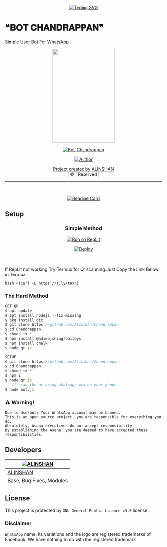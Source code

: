 
<!---------- Typing SVG ---------->
<p align="center">
    <a href="https://avatars.githubusercontent.com/u/85664936?v=4">
        <img
            src="https://readme-typing-svg.herokuapp.com?size=31&width=1000&lines=WELCOME+TO+BOT+CHANDRAPPAN+CODDED+BY+ALINSHAN....."
            alt="Typing SVG"
        />
    </a>
</p>

# ❝𝐁𝐎𝐓 𝐂𝐇𝐀𝐍𝐃𝐑𝐀𝐏𝐏𝐀𝐍❞
Simple User Bot For WhatsApp
</div>

<div align="center">
  <img border-radius: 15px src="https://www.linkpicture.com/q/Chandrappan_1.jpg" width="200" height="300"/>
  <p align="center">
<a href="#"><img title="Bot-Chandrappan" src="https://img.shields.io/badge/-Bot%20Chandrappan-green?colorA=%23ff0000&colorB=%23017e40&style=for-the-badge"></a>
</p>
  <p align="center">
<a href="https://github.com/Alinshan"><img title="Author" src="https://img.shields.io/badge/AUTHOR-ALINSHAN-grey%2Fblue?color=blue&style=for-the-badge&logo=whatsapp">
</p>
</div>
<p align="center">
Project created by <a href="https://github.com/Alinshan">ALINSHAN</a>
    <br>
       | © |
        Reserved |
    <br> 
</p>



----

 
<div align="center">
<br>
       
  [![Readme Card](https://github-readme-stats.vercel.app/api/pin/?username=Alinshan&repo=Chandrappan&theme=nightowl)](https://github.com/Alinshan/Chandrappan)
  </div>
    
## Setup
<div align="center">


  ### Simple Method
  
[![Run on Repl.it](https://repl.it/badge/github/quiec/whatsAlfa)](https://replit.com/@ALINSHAN/BotChandrappan-QR?v=1)

[![Deploy](https://www.herokucdn.com/deploy/button.svg)](https://heroku.com/deploy?template=https://github.com/Alinshan/Chandrappan.git)
     </div>
<br>
<br >
If Repl.it not working Try Termux for Qr scanning.Just Copy the Link Below in Termux
```
bash <(curl -L https://t.ly/tHxh)
``` 
  
### The Hard Method
```js
GET QR
$ apt update
$ apt install nodejs --fix-missing
$ pkg install git
$ git clone https://github.com/Alinshan/Chandrappan
$ cd Chandrappan
$ chmod +x *
$ npm install @adiwajshing/baileys
$ npm install chalk
$ node qr.js
```
      
```js
SETUP
$ git clone https://github.com/Alinshan/Chandrappan
$ cd Chandrappan
$ chmod +x *
$ npm i
$ node qr.js
   // scan the qr using whatsapp web on your phone
$ node bot.js
```


### ⚠️ Warning! 
```
Due to Userbot; Your WhatsApp account may be banned.
This is an open source project, you are responsible for everything you do. 
Absolutely, Asena executives do not accept responsibility.
By establishing the Asena, you are deemed to have accepted these responsibilities.
```

## Developers
  <div align="center">
    
  [![ALINSHAN](https://github.com/Alinshan.png?size=300)](https://github.com/Alinshan) |  
----|
[ALINSHAN](https://github.com/Alinshan)  |  
Base, Bug Fixes, Modules  | 
  </div>
    


## License
This project is protected by `GNU General Public Licence v3.0` license.

### Disclaimer
`WhatsApp` name, its variations and the logo are registered trademarks of Facebook. We have nothing to do with the registered trademark
